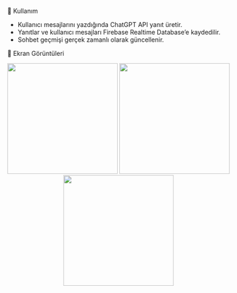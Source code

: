 📖 Kullanım
- Kullanıcı mesajlarını yazdığında ChatGPT API yanıt üretir.
- Yanıtlar ve kullanıcı mesajları Firebase Realtime Database’e kaydedilir.
- Sohbet geçmişi gerçek zamanlı olarak güncellenir.

📸 Ekran Görüntüleri
<p align="center">
  <img src="https://github.com/user-attachments/assets/720944b9-35bf-43c9-bdaf-ed8dd4b69b24" width="250">
  <img src="https://github.com/user-attachments/assets/f8e21024-7fdf-4cd8-b26e-83a846bae5f2" width="250">
  <img src="https://github.com/user-attachments/assets/bf975547-0fc0-47ca-b59c-84475c3e4c15" width="250">
</p>
